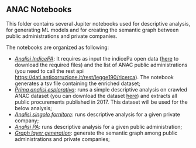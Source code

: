 
## ANAC Notebooks
This folder contains several Jupiter notebooks used for descriptive analysis, for generating ML models and for creating the semantic graph between public administrations and private companies.

The notebooks are organized as following:
- *[Analisi IndicePA](https://github.com/fabiana001/anacAnalysis/blob/master/notebooks/1_Analisi%20IndicePA.ipynb)*: It requires as input the indicePa open data ([here](http://www.indicepa.gov.it/documentale/n-opendata.php) to download the required files) and the list of ANAC public administrations (you need to call the rest api https://dati.anticorruzione.it/rest/legge190/ricerca). The notebook generates a tsv file containing the enriched dataset;
- *[Prima analisi esplorativa](https://github.com/fabiana001/anacAnalysis/blob/master/notebooks/2_Pima%20Analisi%20esplorativa%20ANAC.ipynb)*: runs a simple descriptive analysis on crawled ANAC dataset (you can download the dataset [here](https://cs2.cloudspc.it:8079/swift/v1/ANAC_dataset)) and extracts all public procurements published in 2017. This dataset will be used for the below analysis;
- *[Analisi singolo fornitore](https://github.com/fabiana001/anacAnalysis/blob/master/notebooks/3_Analisi_singolo_fornitore.ipynb)*: runs descriptive analysis for a given private company;
- *[Analisi PA](https://github.com/fabiana001/anacAnalysis/blob/master/notebooks/4_Analisi_PA.ipynb)*: runs descriptive analysis for a given public administration;
- *[Graph layer generation](https://github.com/fabiana001/anacAnalysis/blob/master/notebooks/6_Graph_layer_generation.ipynb)*: generate the semantic graph among public administrations and private companies;     
